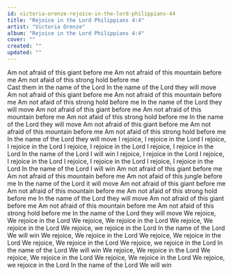 ```yaml
---
id: victoria-orenze-rejoice-in-the-lord-philippians-44
title: "Rejoice in the Lord Philippians 4:4"
artist: "Victoria Orenze"
album: "Rejoice in the Lord Philippians 4:4"
cover: ""
created: ""
updated: ""
---
```


Am not afraid of this giant before me 
Am not afraid of this mountain before me 
Am not afaid of this strong hold before me  
Cast them in the name of the Lord 
In the name of the Lord they will move
Am not afraid of this giant before me 
Am not afraid of this mountain before me 
Am not afaid of this strong hold before me 
In the name of the Lord they will move 
Am not afraid of this giant before me 
Am not afraid of this mountain before me 
Am not afaid of this strong hold before me 
In the name of the Lord they will move
 Am not afraid of this giant before me 
Am not afraid of this mountain before me 
Am not afaid of this strong hold before me 
In the name of the Lord they will move 
I rejoice, I rejoice in the Lord 
I rejoice, I rejoice in the Lord
I rejoice, I rejoice in the Lord
I rejoice, I rejoice in the Lord
In the name of the Lord I will win 
I rejoice, I rejoice in the Lord 
I rejoice, I rejoice in the Lord
I rejoice, I rejoice in the Lord
I rejoice, I rejoice in the Lord
In the name of the Lord I will win 
 Am not afraid of this giant before me 
Am not afraid of this mountain before me 
Am not afaid of this jungle before me 
In the name of the Lord it will move 
Am not afraid of this giant before me 
Am not afraid of this mountain before me 
Am not afaid of this strong hold before me 
In the name of the Lord they will move
 Am not afraid of this giant before me 
Am not afraid of this mountain before me 
Am not afaid of this strong hold before me 
In the name of the Lord they will move 
We rejoice, We rejoice in the Lord 
We rejoice, We rejoice in the Lord
We rejoice, We rejoice in the Lord
We rejoice, we rejoice in the Lord
In the name of the Lord We will win
We rejoice, We rejoice in the Lord 
We rejoice, We rejoice in the Lord
We rejoice, We rejoice in the Lord
We rejoice, we rejoice in the Lord
In the name of the Lord We will win
We rejoice, We rejoice in the Lord 
We rejoice, We rejoice in the Lord
We rejoice, We rejoice in the Lord
We rejoice, we rejoice in the Lord
In the name of the Lord We will win